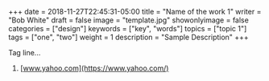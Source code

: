 +++
date = 2018-11-27T22:45:31-05:00
title = "Name of the work 1"
writer = "Bob White"
draft = false
image = "template.jpg"
showonlyimage = false
categories = ["design"]
keywords = ["key", "words"]
topics = ["topic 1"]
tags = ["one", "two"]
weight = 1
description = "Sample Description"
+++

Tag line...

1. [www.yahoo.com](https://www.yahoo.com/)


<!--more-->